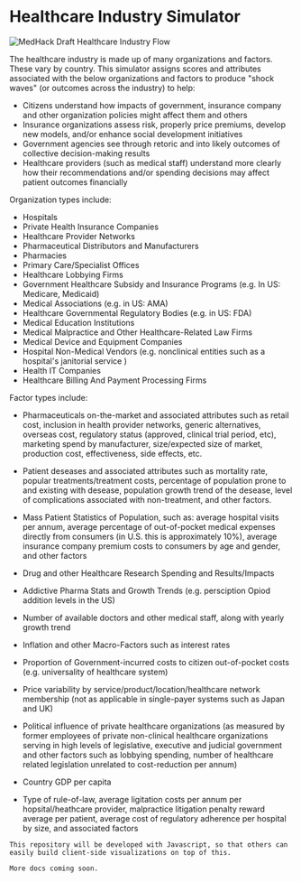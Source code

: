 # Healthcare Industry Simulator


![MedHack Draft Healthcare Industry Flow](https://www.medhackopen.com/img/medhackhealthcareflow1.png)


The healthcare industry is made up of many organizations and factors. These vary by country. This simulator assigns scores and attributes associated with the below organizations and factors to produce "shock waves" (or outcomes across the industry) to help:
* Citizens understand how impacts of government, insurance company and other organization policies might affect them and others
* Insurance organizations assess risk, properly price premiums, develop new models, and/or enhance social development initiatives
* Government agencies see through retoric and into likely outcomes of collective decision-making results
* Healthcare providers (such as medical staff) understand more clearly how their recommendations and/or spending decisions may affect patient outcomes financially

Organization types include:

* Hospitals
* Private Health Insurance Companies
* Healthcare Provider Networks
* Pharmaceutical Distributors and Manufacturers
* Pharmacies
* Primary Care/Specialist Offices
* Healthcare Lobbying Firms
* Government Healthcare Subsidy and Insurance Programs (e.g. In US: Medicare, Medicaid)
* Medical Associations (e.g. in US: AMA)
* Healthcare Governmental Regulatory Bodies (e.g. in US: FDA)
* Medical Education Institutions
* Medical Malpractice and Other Healthcare-Related Law Firms
* Medical Device and Equipment Companies
* Hospital Non-Medical Vendors (e.g. nonclinical entities such as a hospital's janitorial service )
* Health IT Companies
* Healthcare Billing And Payment Processing Firms


Factor types include:

* Pharmaceuticals on-the-market and associated attributes such as retail cost, inclusion in health provider networks, generic alternatives, overseas cost, regulatory status (approved, clinical trial period, etc), marketing spend by manufacturer, size/expected size of market, production cost, effectiveness, side effects, etc.

* Patient deseases and associated attributes such as mortality rate, popular treatments/treatment costs, percentage of population prone to and existing with desease, population growth trend of the desease,  level of complications associated with non-treatment, and other factors.

* Mass Patient Statistics of Population, such as: average hospital visits per annum, average percentage of out-of-pocket medical expenses directly from consumers (in U.S. this is approximately 10%), average insurance company premium costs to consumers by age and gender, and other factors


* Drug and other Healthcare Research Spending and Results/Impacts

* Addictive Pharma Stats and Growth Trends (e.g. persciption Opiod addition levels in the US)

* Number of available doctors and other medical staff, along with yearly growth trend

* Inflation and other Macro-Factors such as interest rates

* Proportion of Government-incurred costs to citizen out-of-pocket costs (e.g. universality of healthcare system)

* Price variability by service/product/location/healthcare network membership (not as applicable in single-payer systems such as Japan and UK)

* Political influence of private healthcare organizations (as measured by former employees of private non-clinical healthcare organizations serving in high levels of legislative, executive and judicial government and other factors such as lobbying spending, number of healthcare related legislation unrelated to cost-reduction per annum)

* Country GDP per capita

* Type of rule-of-law, average ligitation costs per annum per hopsital/heathcare provider, malpractice litigation penalty reward average per patient, average cost of regulatory adherence per hospital by size, and associated factors




```
This repository will be developed with Javascript, so that others can easily build client-side visualizations on top of this.

More docs coming soon.

```